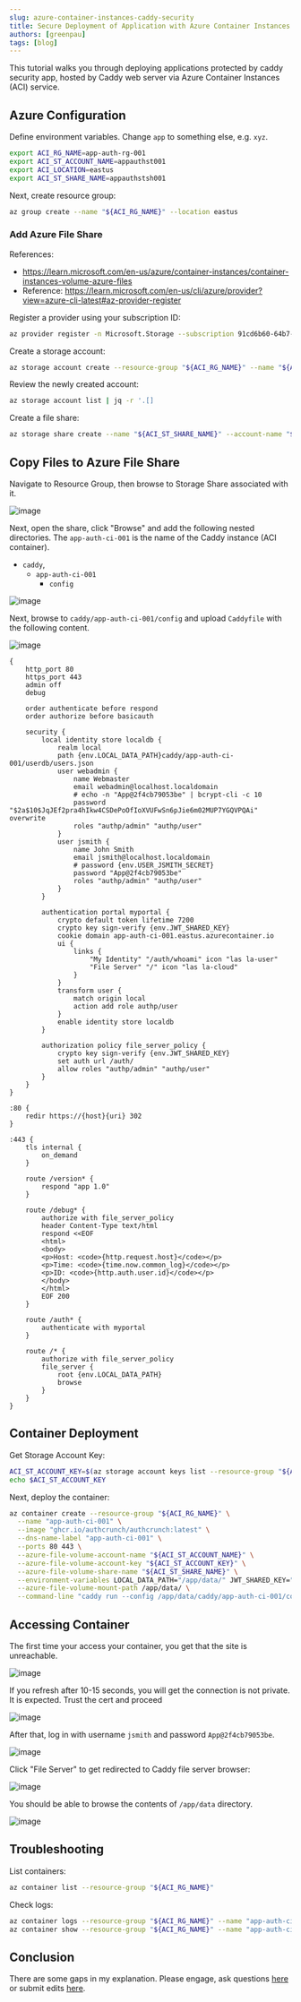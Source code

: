 ```yaml
---
slug: azure-container-instances-caddy-security
title: Secure Deployment of Application with Azure Container Instances and Caddy
authors: [greenpau]
tags: [blog]
---
```


This tutorial walks you through deploying applications protected by caddy security app,
hosted by Caddy web server via Azure Container Instances (ACI) service.

## Azure Configuration

Define environment variables. Change `app` to something else, e.g. `xyz`.

```bash
export ACI_RG_NAME=app-auth-rg-001
export ACI_ST_ACCOUNT_NAME=appauthst001
export ACI_LOCATION=eastus
export ACI_ST_SHARE_NAME=appauthstsh001
```

Next, create resource group:

```bash
az group create --name "${ACI_RG_NAME}" --location eastus
```

### Add Azure File Share

References:
* https://learn.microsoft.com/en-us/azure/container-instances/container-instances-volume-azure-files
* Reference: https://learn.microsoft.com/en-us/cli/azure/provider?view=azure-cli-latest#az-provider-register

Register a provider using your subscription ID:

```bash
az provider register -n Microsoft.Storage --subscription 91cd6b60-64b7-46e2-bffb-952352196549
```

Create a storage account:

```bash
az storage account create --resource-group "${ACI_RG_NAME}" --name "${ACI_ST_ACCOUNT_NAME}" --location "${ACI_LOCATION}" --sku Standard_LRS
```

Review the newly created account:

```bash
az storage account list | jq -r '.[]
```

Create a file share:

```bash
az storage share create --name "${ACI_ST_SHARE_NAME}" --account-name "${ACI_ST_ACCOUNT_NAME}"
```


## Copy Files to Azure File Share

Navigate to Resource Group, then browse to Storage Share associated with it.

![image](https://github.com/authcrunch/authcrunch.github.io/assets/3826416/447d6cef-d50e-4c2b-85be-676970a2712a)

Next, open the share, click "Browse" and add the following nested directories. The `app-auth-ci-001` is the name of the Caddy instance (ACI container).

* `caddy`,
  - `app-auth-ci-001`
    * `config`

![image](https://github.com/authcrunch/authcrunch.github.io/assets/3826416/ee9c2d02-e9a7-4790-a34b-7c959b5c1d8e)

Next, browse to `caddy/app-auth-ci-001/config` and upload `Caddyfile` with the following content.

![image](https://github.com/authcrunch/authcrunch.github.io/assets/3826416/a58883fc-3d13-40e9-aae0-1ed037f6cd0a)

```
{
	http_port 80
	https_port 443
	admin off
	debug

	order authenticate before respond
	order authorize before basicauth

	security {
		local identity store localdb {
			realm local
			path {env.LOCAL_DATA_PATH}caddy/app-auth-ci-001/userdb/users.json
			user webadmin {
				name Webmaster
				email webadmin@localhost.localdomain
				# echo -n "App@2f4cb79053be" | bcrypt-cli -c 10
				password "$2a$10$JqJEf2pra4hIkw4CSDePoOfIoXVUFwSn6pJie6m02MUP7YGQVPQAi" overwrite
				roles "authp/admin" "authp/user"
			}
			user jsmith {
				name John Smith
				email jsmith@localhost.localdomain
				# password {env.USER_JSMITH_SECRET}
				password "App@2f4cb79053be"
				roles "authp/admin" "authp/user"
			}
		}

		authentication portal myportal {
			crypto default token lifetime 7200
			crypto key sign-verify {env.JWT_SHARED_KEY}
			cookie domain app-auth-ci-001.eastus.azurecontainer.io
			ui {
				links {
					"My Identity" "/auth/whoami" icon "las la-user"
					"File Server" "/" icon "las la-cloud"
				}
			}
			transform user {
				match origin local
				action add role authp/user
			}
			enable identity store localdb
		}

		authorization policy file_server_policy {
			crypto key sign-verify {env.JWT_SHARED_KEY}
			set auth url /auth/
			allow roles "authp/admin" "authp/user"
		}
	}
}

:80 {
	redir https://{host}{uri} 302
}

:443 {
	tls internal {
		on_demand
	}

	route /version* {
		respond "app 1.0"
	}

	route /debug* {
		authorize with file_server_policy
		header Content-Type text/html
		respond <<EOF
		<html>
		<body>
		<p>Host: <code>{http.request.host}</code></p>
		<p>Time: <code>{time.now.common_log}</code></p>
		<p>ID: <code>{http.auth.user.id}</code></p>
		</body>
		</html>
		EOF 200
	}

	route /auth* {
		authenticate with myportal
	}

	route /* {
		authorize with file_server_policy
		file_server {
			root {env.LOCAL_DATA_PATH}
			browse
		}
	}
}
```

## Container Deployment

Get Storage Account Key:

```bash
ACI_ST_ACCOUNT_KEY=$(az storage account keys list --resource-group "${ACI_RG_NAME}" --account-name "${ACI_ST_ACCOUNT_NAME}" --query "[0].value" --output tsv)
echo $ACI_ST_ACCOUNT_KEY
```

Next, deploy the container:

```bash
az container create --resource-group "${ACI_RG_NAME}" \
  --name "app-auth-ci-001" \
  --image "ghcr.io/authcrunch/authcrunch:latest" \
  --dns-name-label "app-auth-ci-001" \
  --ports 80 443 \
  --azure-file-volume-account-name "${ACI_ST_ACCOUNT_NAME}" \
  --azure-file-volume-account-key "${ACI_ST_ACCOUNT_KEY}" \
  --azure-file-volume-share-name "${ACI_ST_SHARE_NAME}" \
  --environment-variables LOCAL_DATA_PATH="/app/data/" JWT_SHARED_KEY="d24ae7de-ca54-4334-94ba-301fc414d5de" XDG_DATA_HOME="/app/data/caddy/app-auth-ci-001/data" XDG_CONFIG_HOME="/app/data/caddy/app-auth-ci-001/config" \
  --azure-file-volume-mount-path /app/data/ \
  --command-line "caddy run --config /app/data/caddy/app-auth-ci-001/config/Caddyfile"
```

## Accessing Container

The first time your access your container, you get that the site is unreachable.

![image](https://github.com/authcrunch/authcrunch.github.io/assets/3826416/b243c468-9399-4676-a848-be961c6e5d2f)

If you refresh after 10-15 seconds, you will get the connection is not private. It is expected. Trust the cert and proceed

![image](https://github.com/authcrunch/authcrunch.github.io/assets/3826416/2a0337f9-8090-4712-a6f0-dd8b7b920888)

After that, log in with username `jsmith` and password `App@2f4cb79053be`.

![image](https://github.com/authcrunch/authcrunch.github.io/assets/3826416/a7b70a8b-fc4c-4c90-90c3-0bccd751c0e1)

Click "File Server" to get redirected to Caddy file server browser:

![image](https://github.com/authcrunch/authcrunch.github.io/assets/3826416/c525674d-c54d-457f-a5d6-bef5c96f9d99)

You should be able to browse the contents of `/app/data` directory.

![image](https://github.com/authcrunch/authcrunch.github.io/assets/3826416/b9cf61c7-ca34-419e-a058-0c619339b9aa)

## Troubleshooting

List containers:

```bash
az container list --resource-group "${ACI_RG_NAME}"
```

Check logs:

```bash
az container logs --resource-group "${ACI_RG_NAME}" --name "app-auth-ci-001"
az container show --resource-group "${ACI_RG_NAME}" --name "app-auth-ci-001"
```

## Conclusion

There are some gaps in my explanation. Please engage, ask questions [here](https://github.com/authcrunch/authcrunch.github.io/issues) 
or submit edits [here](https://github.com/authcrunch/authcrunch.github.io/edit/main/blog/2024-02-25-azure-container-instances-caddy-security/index.md).
